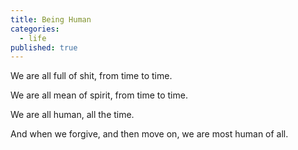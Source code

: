 ```yaml
---
title: Being Human
categories:
  - life
published: true
---
```


We are all
full of shit,
from time to time.

We are all
mean of spirit,
from time to time.

We are all
human,
all the time.

And when we forgive,
and then move on,
we are most human
of all.
